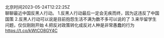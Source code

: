 北京时间2023-05-24T12:22:25Z<br>聊聊最近中国反黑人行动。
1.反黑人行动最后一定会无疾而终，因为这违反了中国国策
2.反黑人行动可以说是目前抱怨生活不满为数不多可以说的了
3.来华留学生问题，仅仅刚刚开始
4.把反对政策转化成反对人种是非常愚蠢的行为
https://t.co/kWtCO8GY4C<br><br><br>